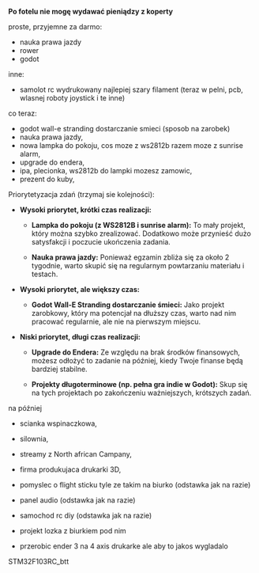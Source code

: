 **Po fotelu nie mogę wydawać pieniądzy z koperty**

proste, przyjemne za darmo:
- nauka prawa jazdy
- rower 
- godot

inne:
- samolot rc wydrukowany najlepiej szary filament (teraz w pelni, pcb, wlasnej roboty joystick i te inne)


co teraz:
- godot wall-e stranding dostarczanie smieci (sposob na zarobek)
- nauka prawa jazdy,
- nowa lampka do pokoju, cos moze z ws2812b razem moze z sunrise alarm,
- upgrade do endera,
- ipa, plecionka, ws2812b do lampki mozesz zamowic,
- prezent do kuby,

Priorytetyzacja zdań (trzymaj sie kolejności):
- **Wysoki priorytet, krótki czas realizacji:**
	- **Lampka do pokoju (z WS2812B i sunrise alarm):** To mały projekt, który można szybko zrealizować. Dodatkowo może przynieść dużo satysfakcji i poczucie ukończenia zadania.
    
	- **Nauka prawa jazdy:** Ponieważ egzamin zbliża się za około 2 tygodnie, warto skupić się na regularnym powtarzaniu materiału i testach.

- **Wysoki priorytet, ale większy czas:**
	- **Godot Wall-E Stranding dostarczanie śmieci:** Jako projekt zarobkowy, który ma potencjał na dłuższy czas, warto nad nim pracować regularnie, ale nie na pierwszym miejscu.
- **Niski priorytet, długi czas realizacji:**
	- **Upgrade do Endera:** Ze względu na brak środków finansowych, możesz odłożyć to zadanie na później, kiedy Twoje finanse będą bardziej stabilne.
    
	- **Projekty długoterminowe (np. pełna gra indie w Godot):** Skup się na tych projektach po zakończeniu ważniejszych, krótszych zadań.



na później
- scianka wspinaczkowa,
- silownia,
- streamy z North african Campany,
- firma produkujaca drukarki 3D,

- pomyslec o flight sticku tyle ze takim na biurko (odstawka jak na razie)
- panel audio (odstawka jak na razie)
- samochod rc diy (odstawka jak na razie)
- projekt lozka z biurkiem pod nim
- przerobic ender 3 na 4 axis drukarke ale aby to jakos wygladalo

STM32F103RC_btt